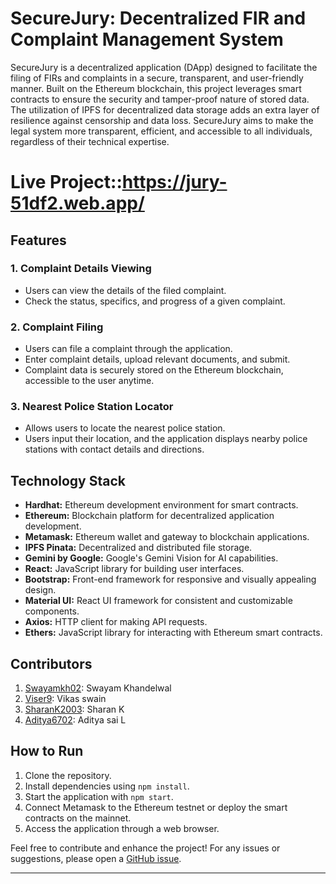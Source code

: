 # SecureJury: Decentralized FIR and Complaint Management System

SecureJury is a decentralized application (DApp) designed to facilitate the filing of FIRs and complaints in a secure, transparent, and user-friendly manner. Built on the Ethereum blockchain, this project leverages smart contracts to ensure the security and tamper-proof nature of stored data. The utilization of IPFS for decentralized data storage adds an extra layer of resilience against censorship and data loss. SecureJury aims to make the legal system more transparent, efficient, and accessible to all individuals, regardless of their technical expertise.

# Live Project::https://jury-51df2.web.app/

## Features

### 1. Complaint Details Viewing
- Users can view the details of the filed complaint.
- Check the status, specifics, and progress of a given complaint.

### 2. Complaint Filing
- Users can file a complaint through the application.
- Enter complaint details, upload relevant documents, and submit.
- Complaint data is securely stored on the Ethereum blockchain, accessible to the user anytime.

### 3. Nearest Police Station Locator
- Allows users to locate the nearest police station.
- Users input their location, and the application displays nearby police stations with contact details and directions.

## Technology Stack

- **Hardhat:** Ethereum development environment for smart contracts.
- **Ethereum:** Blockchain platform for decentralized application development.
- **Metamask:** Ethereum wallet and gateway to blockchain applications.
- **IPFS Pinata:** Decentralized and distributed file storage.
- **Gemini by Google:** Google's Gemini Vision for AI capabilities.
- **React:** JavaScript library for building user interfaces.
- **Bootstrap:** Front-end framework for responsive and visually appealing design.
- **Material UI:** React UI framework for consistent and customizable components.
- **Axios:** HTTP client for making API requests.
- **Ethers:** JavaScript library for interacting with Ethereum smart contracts.

## Contributors

1. [Swayamkh02](#): Swayam Khandelwal
2. [Viser9](#): Vikas swain
3. [SharanK2003](#): Sharan K
4. [Aditya6702](#): Aditya sai L

## How to Run

1. Clone the repository.
2. Install dependencies using `npm install`.
3. Start the application with `npm start`.
4. Connect Metamask to the Ethereum testnet or deploy the smart contracts on the mainnet.
5. Access the application through a web browser.

Feel free to contribute and enhance the project! For any issues or suggestions, please open a [GitHub issue](#).

---
